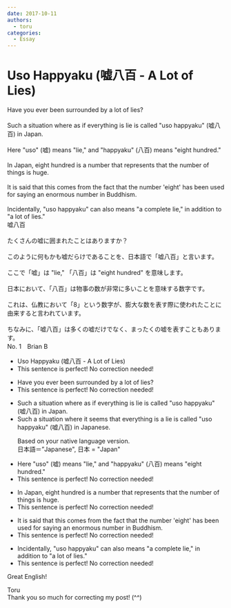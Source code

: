 ```yaml
---
date: 2017-10-11
authors:
  - toru
categories:
  - Essay
---
```


<h1 id="subject_show">Uso Happyaku (嘘八百 - A Lot of Lies)</h1>
<div class="date" hidden>Oct 11, 2017 13:30</div>
<div id="post"><div id="body_show_ori">
Have you ever been surrounded by a lot of lies?<br/><br/>Such a situation where as if everything is lie is called "uso happyaku" (嘘八百) in Japan.<br/><br/>Here "uso" (嘘) means "lie," and "happyaku" (八百) means "eight hundred."<br/><br/>In Japan, eight hundred is a number that represents that the number of things is huge.<br/><br/>It is said that this comes from the fact that the number 'eight' has been used for saying an enormous number in Buddhism.<br/><br/>Incidentally, "uso happyaku" can also means "a complete lie," in addition to "a lot of lies."
</div></div>

<!-- more -->

<div id="post_ja"><div id="body_show_mo">
嘘八百<br/><br/>たくさんの嘘に囲まれたことはありますか？<br/><br/>このように何もかも嘘だらけであることを、日本語で「嘘八百」と言います。<br/><br/>ここで「嘘」は "lie," 「八百」は "eight hundred" を意味します。<br/><br/>日本において、「八百」は物事の数が非常に多いことを意味する数字です。<br/><br/>これは、仏教において「8」という数字が、膨大な数を表す際に使われたことに由来すると言われています。<br/><br/>ちなみに、「嘘八百」は多くの嘘だけでなく、まったくの嘘を表すこともあります。
</div></div>
<div id="block"><div class="first_name"> No. 1　<span class="just_name">Brian B</span></div><div id="block2">
<ul class="correction_field">
<li class="incorrect">Uso Happyaku (嘘八百 - A Lot of Lies)</li>
<li class="corrected perfect">This sentence is perfect! No correction needed!</li>
</ul>
<ul class="correction_field">
<li class="incorrect">Have you ever been surrounded by a lot of lies?</li>
<li class="corrected perfect">This sentence is perfect! No correction needed!</li>
</ul>
<ul class="correction_field">
<li class="incorrect">Such a situation where as if everything is lie is called "uso happyaku" (嘘八百) in Japan.</li>
<li class="corrected correct">
Such a situation where <span class="f_blue">it seems that </span>everything is <span class="f_blue">a </span>lie is called "uso happyaku" (嘘八百) in Japan<span class="f_blue">ese</span>.
<p class="correction_comment">Based on your native language version.<br/>日本語＝”Japanese", 日本 = "Japan"</p>
</li>
</ul>
<ul class="correction_field">
<li class="incorrect">Here "uso" (嘘) means "lie," and "happyaku" (八百) means "eight hundred."</li>
<li class="corrected perfect">This sentence is perfect! No correction needed!</li>
</ul>
<ul class="correction_field">
<li class="incorrect">In Japan, eight hundred is a number that represents that the number of things is huge.</li>
<li class="corrected perfect">This sentence is perfect! No correction needed!</li>
</ul>
<ul class="correction_field">
<li class="incorrect">It is said that this comes from the fact that the number 'eight' has been used for saying an enormous number in Buddhism.</li>
<li class="corrected perfect">This sentence is perfect! No correction needed!</li>
</ul>
<ul class="correction_field">
<li class="incorrect">Incidentally, "uso happyaku" can also means "a complete lie," in addition to "a lot of lies."</li>
<li class="corrected perfect">This sentence is perfect! No correction needed!</li>
</ul>
<p class="comment_small">
 Great English!
</p>

</div><div class="name"><span class="just_name">Toru</span><br>
Thank you so much for correcting my post! (^^)
</div>
</div>
